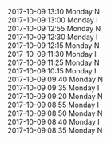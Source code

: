 2017-10-09 13:10 Monday  N  
2017-10-09 13:00 Monday  I  
2017-10-09 12:55 Monday  N  
2017-10-09 12:30 Monday  I  
2017-10-09 12:15 Monday  N  
2017-10-09 11:30 Monday  I  
2017-10-09 11:25 Monday  N  
2017-10-09 10:15 Monday  I  
2017-10-09 09:40 Monday  N  
2017-10-09 09:35 Monday  I  
2017-10-09 09:20 Monday  N  
2017-10-09 08:55 Monday  I  
2017-10-09 08:50 Monday  N  
2017-10-09 08:40 Monday  I  
2017-10-09 08:35 Monday  N  
